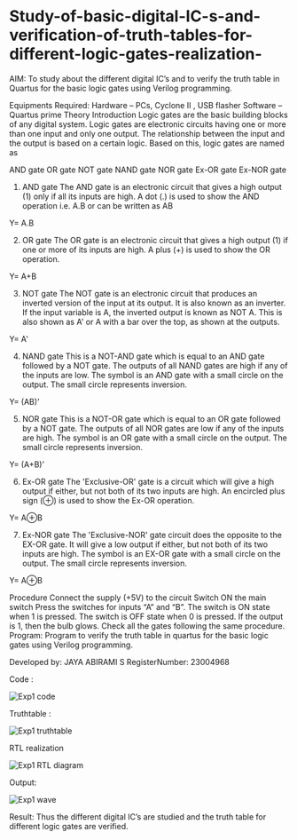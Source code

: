 # Study-of-basic-digital-IC-s-and-verification-of-truth-tables-for-different-logic-gates-realization-
 AIM:
To study about the different digital IC’s and to verify the truth table in Quartus for the basic logic gates using Verilog programming.

Equipments Required:
Hardware – PCs, Cyclone II , USB flasher
Software – Quartus prime
Theory
Introduction
Logic gates are the basic building blocks of any digital system. Logic gates are electronic circuits having one or more than one input and only one output. The relationship between the input and the output is based on a certain logic. Based on this, logic gates are named as

AND gate
OR gate
NOT gate
NAND gate
NOR gate
Ex-OR gate
Ex-NOR gate
1) AND gate
The AND gate is an electronic circuit that gives a high output (1) only if all its inputs are high. A dot (.) is used to show the AND operation i.e. A.B or can be written as AB

Y= A.B

2) OR gate
The OR gate is an electronic circuit that gives a high output (1) if one or more of its inputs are high. A plus (+) is used to show the OR operation.

Y= A+B

3) NOT gate
The NOT gate is an electronic circuit that produces an inverted version of the input at its output. It is also known as an inverter. If the input variable is A, the inverted output is known as NOT A. This is also shown as A' or A with a bar over the top, as shown at the outputs.

Y= A'

4) NAND gate
This is a NOT-AND gate which is equal to an AND gate followed by a NOT gate. The outputs of all NAND gates are high if any of the inputs are low. The symbol is an AND gate with a small circle on the output. The small circle represents inversion.

Y= (AB)’

5) NOR gate
This is a NOT-OR gate which is equal to an OR gate followed by a NOT gate. The outputs of all NOR gates are low if any of the inputs are high. The symbol is an OR gate with a small circle on the output. The small circle represents inversion.

Y= (A+B)’

6) Ex-OR gate
The 'Exclusive-OR' gate is a circuit which will give a high output if either, but not both of its two inputs are high. An encircled plus sign (⊕) is used to show the Ex-OR operation.

Y= A⊕B

7) Ex-NOR gate
The 'Exclusive-NOR' gate circuit does the opposite to the EX-OR gate. It will give a low output if either, but not both of its two inputs are high. The symbol is an EX-OR gate with a small circle on the output. The small circle represents inversion.

Y= A⊕B

Procedure
Connect the supply (+5V) to the circuit
Switch ON the main switch
Press the switches for inputs “A” and “B”. The switch is ON state when 1 is pressed. The switch is OFF state when 0 is pressed.
If the output is 1, then the bulb glows.
Check all the gates following the same procedure.
Program:
Program to verify the truth table in quartus for the basic logic gates using Verilog programming.

Developed by: JAYA ABIRAMI S
RegisterNumber: 23004968

Code :

![Exp1 code](https://github.com/JayaAbirami/Study-of-basic-digital-IC-s-and-verification-of-truth-tables-for-different-logic-gates-realization-/assets/151487010/a4ba40ec-076d-498e-affe-68f1aa101e51)

Truthtable :

![Exp1 truthtable](https://github.com/JayaAbirami/Study-of-basic-digital-IC-s-and-verification-of-truth-tables-for-different-logic-gates-realization-/assets/151487010/72538cf3-e3ad-4f8f-b9e3-3af6a478e781)

RTL realization

![Exp1 RTL diagram](https://github.com/JayaAbirami/Study-of-basic-digital-IC-s-and-verification-of-truth-tables-for-different-logic-gates-realization-/assets/151487010/b261a877-0c67-40fa-b5ea-356ca768b8d7)

Output:

![Exp1 wave](https://github.com/JayaAbirami/Study-of-basic-digital-IC-s-and-verification-of-truth-tables-for-different-logic-gates-realization-/assets/151487010/eabd7aed-e0b4-43b3-b108-67183bff298d)

Result:
Thus the different digital IC’s are studied and the truth table for different logic gates are verified.

